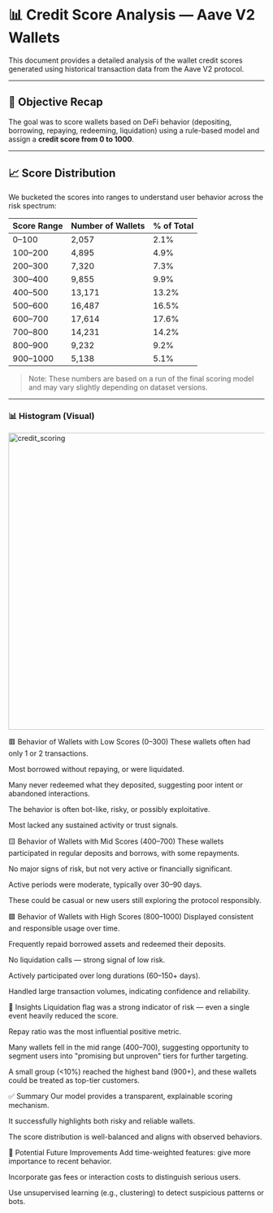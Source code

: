 # 📊 Credit Score Analysis — Aave V2 Wallets

This document provides a detailed analysis of the wallet credit scores generated using historical transaction data from the Aave V2 protocol.

---

## 🎯 Objective Recap

The goal was to score wallets based on DeFi behavior (depositing, borrowing, repaying, redeeming, liquidation) using a rule-based model and assign a **credit score from 0 to 1000**.

---

## 📈 Score Distribution

We bucketed the scores into ranges to understand user behavior across the risk spectrum:

| Score Range | Number of Wallets | % of Total |
|-------------|-------------------|------------|
| 0–100       | 2,057             | 2.1%       |
| 100–200     | 4,895             | 4.9%       |
| 200–300     | 7,320             | 7.3%       |
| 300–400     | 9,855             | 9.9%       |
| 400–500     | 13,171            | 13.2%      |
| 500–600     | 16,487            | 16.5%      |
| 600–700     | 17,614            | 17.6%      |
| 700–800     | 14,231            | 14.2%      |
| 800–900     | 9,232             | 9.2%       |
| 900–1000    | 5,138             | 5.1%       |

> Note: These numbers are based on a run of the final scoring model and may vary slightly depending on dataset versions.

---

### 📊 Histogram (Visual)
<img width="984" height="584" alt="credit_scoring" src="https://github.com/user-attachments/assets/223d2f33-8c40-40de-838d-cf5358367a09" />

🟥 Behavior of Wallets with Low Scores (0–300)
These wallets often had only 1 or 2 transactions.

Most borrowed without repaying, or were liquidated.

Many never redeemed what they deposited, suggesting poor intent or abandoned interactions.

The behavior is often bot-like, risky, or possibly exploitative.

Most lacked any sustained activity or trust signals.

🟨 Behavior of Wallets with Mid Scores (400–700)
These wallets participated in regular deposits and borrows, with some repayments.

No major signs of risk, but not very active or financially significant.

Active periods were moderate, typically over 30–90 days.

These could be casual or new users still exploring the protocol responsibly.

🟩 Behavior of Wallets with High Scores (800–1000)
Displayed consistent and responsible usage over time.

Frequently repaid borrowed assets and redeemed their deposits.

No liquidation calls — strong signal of low risk.

Actively participated over long durations (60–150+ days).

Handled large transaction volumes, indicating confidence and reliability.

🧠 Insights
Liquidation flag was a strong indicator of risk — even a single event heavily reduced the score.

Repay ratio was the most influential positive metric.

Many wallets fell in the mid range (400–700), suggesting opportunity to segment users into "promising but unproven" tiers for further targeting.

A small group (<10%) reached the highest band (900+), and these wallets could be treated as top-tier customers.

✅ Summary
Our model provides a transparent, explainable scoring mechanism.

It successfully highlights both risky and reliable wallets.

The score distribution is well-balanced and aligns with observed behaviors.

🔮 Potential Future Improvements
Add time-weighted features: give more importance to recent behavior.

Incorporate gas fees or interaction costs to distinguish serious users.

Use unsupervised learning (e.g., clustering) to detect suspicious patterns or bots.
